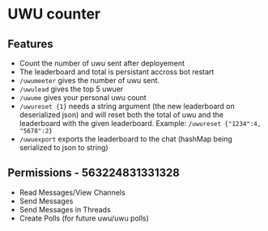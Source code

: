 # UWU counter

<!-- [Invite Link](https://discord.com/oauth2/authorize?client_id=1248223080497811529&scope=bot&permissions=563224831331328)

id: 1248223080497811529 -->

## Features

- Count the number of uwu sent after deployement
- The leaderboard and total is persistant accross bot restart
- `/uwumeeter` gives the number of uwu sent.
- `/uwulead` gives the top 5 uwuer
- `/uwume` gives your personal uwu count
- `/uwureset {1}` needs a string argument (the new leaderboard on deserialized json) and will reset both the total of uwu and the leaderboard with the given leaderboard.
  Example: `/uwureset {"1234":4, "5678":2}`
- `/uwuexport` exports the leaderboard to the chat (hashMap being serialized to json to string)

## Permissions - 563224831331328

- Read Messages/View Channels
- Send Messages
- Send Messages in Threads
- Create Polls (for future uwu/uwu polls)
